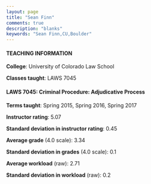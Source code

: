```yaml
---
layout: page
title: "Sean Finn" 
comments: true
description: "blanks"
keywords: "Sean Finn,CU,Boulder"
---
```

<head>
<script src="https://ajax.googleapis.com/ajax/libs/jquery/2.1.3/jquery.min.js"></script>
<script src="https://dl.dropboxusercontent.com/s/pc42nxpaw1ea4o9/highcharts.js?dl=0"></script>
<!-- <script src="../assets/js/highcharts.js"></script> -->
<style type="text/css">@font-face {
	font-family: "Bebas Neue";
	src: url(https://www.filehosting.org/file/details/544349/BebasNeue Regular.otf) format("opentype");
	}
	h1.Bebas { 
		font-family: "Bebas Neue", Verdana, Tahoma;
	}
</style>
</head>
	   
#### TEACHING INFORMATION

**College**: University of Colorado Law School

**Classes taught**: LAWS 7045

#### LAWS 7045: Criminal Procedure: Adjudicative Process

**Terms taught**: Spring 2015, Spring 2016, Spring 2017

**Instructor rating**: 5.07

**Standard deviation in instructor rating**: 0.45

**Average grade** (4.0 scale): 3.34

**Standard deviation in grades** (4.0 scale): 0.1

**Average workload** (raw): 2.71

**Standard deviation in workload** (raw): 0.2

